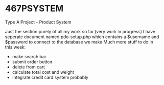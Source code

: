 # 467PSYSTEM
Type A Project - Product System

Just the section purely of all my work so far (very work in progress)
I have seperate document named pdo-setup.php which contains a $username and $password to connect to the database we make
Much more stuff to do in this week:
 - make search bar
 - submit order button
 - delete from cart
 - calculate total cost and weight
 - integrate credit card system probably
